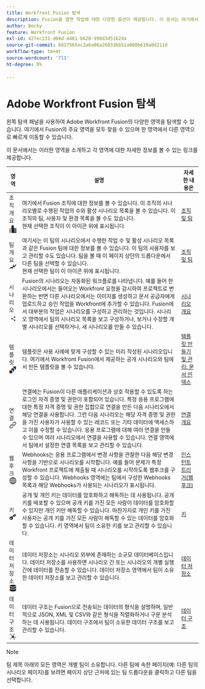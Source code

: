 ```yaml
---
title: Workfront Fusion 탐색
description: Fusion을 열면 작업에 대한 다양한 옵션이 제공됩니다. 이 문서는 여기에서 어디로 이동해야 하는지 이해하는 데 도움이 됩니다.
author: Becky
feature: Workfront Fusion
exl-id: 427ec131-d68d-4401-b620-998d3d5162da
source-git-commit: 6817565ec2a6a06a26033bb51a080b619a0d211d
workflow-type: tm+mt
source-wordcount: '711'
ht-degree: 0%

---
```


# Adobe Workfront Fusion 탐색

왼쪽 탐색 패널을 사용하여 Adobe Workfront Fusion의 다양한 영역을 탐색할 수 있습니다. 여기에서 Fusion의 주요 영역을 모두 찾을 수 있으며 한 영역에서 다른 영역으로 빠르게 이동할 수 있습니다.

이 문서에서는 이러한 영역을 소개하고 각 영역에 대한 자세한 정보를 볼 수 있는 링크를 제공합니다.

| 영역 | 설명 | 자세한 내용은 |
|---|---|---|
| 조직 개요 <br> ![조직 아이콘](assets/org-icon.png) | 여기에서 Fusion 조직에 대한 정보를 볼 수 있습니다. 이 조직의 시나리오별로 수행된 작업의 수와 활성 시나리오 목록을 볼 수 있습니다. 이 조직의 팀, 사용자 및 환경 목록을 볼 수도 있습니다.<br>현재 선택한 조직이 이 아이콘 위에 표시됩니다. | [조직 및 팀](/help/workfront-fusion/set-up-and-manage-workfront-fusion/set-up-and-manage-orgs-and-teams/set-up-orgs-teams-and-users/org-and-team-overview.md) |
| 팀 개요 <br> ![팀 아이콘](assets/team-icon.png) | 여기서는 이 팀의 시나리오에서 수행한 작업 수 및 활성 시나리오 목록과 같은 Fusion 팀에 대한 정보를 볼 수 있습니다. 이 팀의 사용자를 보고 관리할 수도 있습니다. 팀을 볼 때 이 페이지 상단의 드롭다운에서 다른 팀을 선택할 수 있습니다.<br>현재 선택한 팀이 이 아이콘 위에 표시됩니다. | [조직 및 팀](/help/workfront-fusion/set-up-and-manage-workfront-fusion/set-up-and-manage-orgs-and-teams/set-up-orgs-teams-and-users/org-and-team-overview.md) |
| 시나리오 <br> ![시나리오 아이콘](assets/scenarios-icon.png) | Fusion의 시나리오는 자동화된 워크플로를 나타냅니다. 예를 들어 한 시나리오에서는 들어오는 Workfront 요청을 감시하여 프로젝트로 변환하는 반면 다른 시나리오에서는 이미지를 생성하고 문서 공급자에게 업로드하고 승인 작업을 Workfront에 추가할 수 있습니다. Fusion에서 대부분의 작업은 시나리오를 구성하고 관리하는 것입니다. 시나리오 영역에서 팀의 시나리오 목록을 보고 구성하거나, 보거나 수정할 개별 시나리오를 선택하거나, 새 시나리오를 만들 수 있습니다. | [시나리오 개요](/help/workfront-fusion/get-started-with-fusion/understand-fusion/scenario-overview.md) |
| 템플릿 <br> ![템플릿 아이콘](assets/templates-icon.png) | 템플릿은 사용 사례에 맞게 구성할 수 있는 미리 작성된 시나리오입니다. 여기에서 Workfront Fusion에서 제공하는 공개 시나리오와 팀에서 만든 템플릿을 볼 수 있습니다. | [템플릿 만들기 및 관리: 문서 인덱스](/help/workfront-fusion/create-and-manage-templates/create-manage-templates-toc.md) |
| 연결 <br> ![연결 아이콘](assets/connections-icon.png) | 연결에는 Fusion이 다른 애플리케이션과 상호 작용할 수 있도록 하는 로그인 자격 증명 및 권한이 포함되어 있습니다. 특정 응용 프로그램에 대한 특정 자격 증명 및 권한 집합으로 연결을 만든 다음 시나리오에서 해당 연결을 사용합니다. 그런 다음 시나리오는 해당 자격 증명 및 권한을 가진 사용자가 사용할 수 있는 레코드 또는 기타 데이터에 액세스하고 이를 수정할 수 있습니다. 응용 프로그램에 대해 여러 연결을 만들 수 있으며 여러 시나리오에서 연결을 사용할 수 있습니다. 연결 영역에서 팀에서 설정한 연결 목록을 보고 관리할 수 있습니다. | [연결 개요](/help/workfront-fusion/get-started-with-fusion/understand-fusion/connection-overview.md) |
| 웹 후크 <br> ![Webhooks 아이콘](assets/webhooks-icon.png) | Webhooks는 응용 프로그램에서 변경 사항을 관찰한 다음 해당 변경 사항을 기반으로 시나리오를 시작합니다. 예를 들어 문제가 특정 Workfront 프로젝트에 제출될 때 시나리오를 시작하도록 웹후크를 구성할 수 있습니다. Webhooks 영역에는 팀에서 구성한 Webhooks 목록과 해당 Webhooks가 사용되는 시나리오가 표시됩니다. | [인스턴트 트리거(웹후크)](/help/workfront-fusion/references/modules/webhooks-reference.md) |
| 키 <br> ![키 아이콘](assets/keys-icon.png) | 공개 및 개인 키는 데이터를 암호화하고 해독하는 데 사용됩니다. 공개 키를 배포할 수 있으며 공개 키를 가진 모든 사람이 데이터를 암호화할 수 있지만 개인 키만 해독할 수 있습니다. 마찬가지로 개인 키를 가진 사용자는 공개 키를 가진 모든 사람이 해독할 수 있는 데이터를 암호화할 수 있습니다. 키 영역에서 팀이 소유한 키를 보고 관리할 수 있습니다. | [키](/help/workfront-fusion/references/modules/keys.md) |
| 데이터 저장소 <br> ![데이터 저장소 아이콘](assets/data-store-icon.png) | 데이터 저장소는 시나리오 외부에 존재하는 소규모 데이터베이스입니다. 데이터 저장소를 사용하면 시나리오 간 또는 시나리오의 개별 실행 간에 데이터를 전송할 수 있습니다. 데이터 저장소 영역에서 팀이 소유한 데이터 저장소를 보고 관리할 수 있습니다. | [데이터 저장소](/help/workfront-fusion/create-scenarios/map-data/data-stores.md) |
| 데이터 구조 <br> ![데이터 구조 아이콘](assets/data-structure-icon.png) | 데이터 구조는 Fusion으로 전송되는 데이터의 형식을 설명하며, 일반적으로 JSON, XML 및 CSV와 같은 형식을 직렬화하거나 구문 분석하는 데 사용됩니다. 데이터 구조에서 팀이 소유한 데이터 구조를 보고 관리할 수 있습니다. | [데이터 구조](/help/workfront-fusion/references/mapping-panel/data-types/data-structures.md) |

>[!NOTE]
>
>팀 제목 아래의 모든 영역은 개별 팀이 소유합니다. 다른 팀에 속한 페이지(예: 다른 팀의 시나리오 페이지)를 보려면 페이지 상단 근처에 있는 팀 드롭다운을 클릭하고 다른 팀을 선택합니다.

